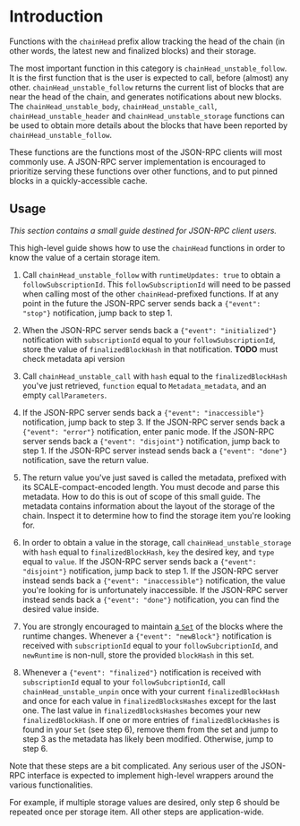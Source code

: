 # Introduction

Functions with the `chainHead` prefix allow tracking the head of the chain (in other words, the latest new and finalized blocks) and their storage.

The most important function in this category is `chainHead_unstable_follow`. It is the first function that is the user is expected to call, before (almost) any other. `chainHead_unstable_follow` returns the current list of blocks that are near the head of the chain, and generates notifications about new blocks. The `chainHead_unstable_body`, `chainHead_unstable_call`, `chainHead_unstable_header` and `chainHead_unstable_storage` functions can be used to obtain more details about the blocks that have been reported by `chainHead_unstable_follow`.

These functions are the functions most of the JSON-RPC clients will most commonly use. A JSON-RPC server implementation is encouraged to prioritize serving these functions over other functions, and to put pinned blocks in a quickly-accessible cache.

## Usage

_This section contains a small guide destined for JSON-RPC client users._

This high-level guide shows how to use the `chainHead` functions in order to know the value of a certain storage item.

1. Call `chainHead_unstable_follow` with `runtimeUpdates: true` to obtain a `followSubscriptionId`. This `followSubscriptionId` will need to be passed when calling most of the other `chainHead`-prefixed functions. If at any point in the future the JSON-RPC server sends back a `{"event": "stop"}` notification, jump back to step 1.

2. When the JSON-RPC server sends back a `{"event": "initialized"}` notification with `subscriptionId` equal to your `followSubscriptionId`, store the value of `finalizedBlockHash` in that notification. **TODO** must check metadata api version

3. Call `chainHead_unstable_call` with `hash` equal to the `finalizedBlockHash` you've just retrieved, `function` equal to `Metadata_metadata`, and an empty `callParameters`.

4. If the JSON-RPC server sends back a `{"event": "inaccessible"}` notification, jump back to step 3. If the JSON-RPC server sends back a `{"event": "error"}` notification, enter panic mode. If the JSON-RPC server sends back a `{"event": "disjoint"}` notification, jump back to step 1. If the JSON-RPC server instead sends back a `{"event": "done"}` notification, save the return value.

5. The return value you've just saved is called the metadata, prefixed with its SCALE-compact-encoded length. You must decode and parse this metadata. How to do this is out of scope of this small guide. The metadata contains information about the layout of the storage of the chain. Inspect it to determine how to find the storage item you're looking for.

6. In order to obtain a value in the storage, call `chainHead_unstable_storage` with `hash` equal to `finalizedBlockHash`, `key` the desired key, and `type` equal to `value`. If the JSON-RPC server sends back a `{"event": "disjoint"}` notification, jump back to step 1. If the JSON-RPC server instead sends back a `{"event": "inaccessible"}` notification, the value you're looking for is unfortunately inaccessible. If the JSON-RPC server instead sends back a `{"event": "done"}` notification, you can find the desired value inside.

7. You are strongly encouraged to maintain [a `Set`](https://developer.mozilla.org/fr/docs/Web/JavaScript/Reference/Global_Objects/Set) of the blocks where the runtime changes. Whenever a `{"event": "newBlock"}` notification is received with `subscriptionId` equal to your `followSubcriptionId`, and `newRuntime` is non-null, store the provided `blockHash` in this set.

8. Whenever a `{"event": "finalized"}` notification is received with `subscriptionId` equal to your `followSubcriptionId`, call `chainHead_unstable_unpin` once with your current `finalizedBlockHash` and once for each value in `finalizedBlocksHashes` except for the last one. The last value in `finalizedBlocksHashes` becomes your new `finalizedBlockHash`. If one or more entries of `finalizedBlockHashes` is found in your `Set` (see step 6), remove them from the set and jump to step 3 as the metadata has likely been modified. Otherwise, jump to step 6.

Note that these steps are a bit complicated. Any serious user of the JSON-RPC interface is expected to implement high-level wrappers around the various functionalities.

For example, if multiple storage values are desired, only step 6 should be repeated once per storage item. All other steps are application-wide.
